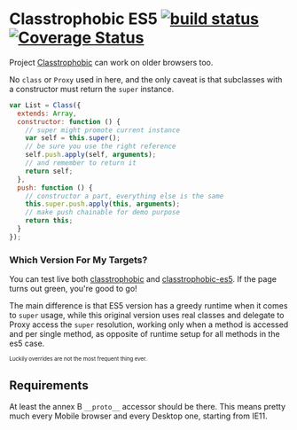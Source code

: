 # Classtrophobic ES5 [![build status](https://secure.travis-ci.org/WebReflection/classtrophobic-es5.svg)](http://travis-ci.org/WebReflection/classtrophobic-es5) [![Coverage Status](https://coveralls.io/repos/github/WebReflection/classtrophobic-es5/badge.svg?branch=master)](https://coveralls.io/github/WebReflection/classtrophobic-es5?branch=master)

Project [Classtrophobic](https://github.com/WebReflection/classtrophobic) can work on older browsers too.

No `class` or `Proxy` used in here, and the only caveat is that subclasses with a constructor must return the `super` instance.

```js
var List = Class({
  extends: Array,
  constructor: function () {
    // super might promote current instance
    var self = this.super();
    // be sure you use the right reference
    self.push.apply(self, arguments);
    // and remember to return it
    return self;
  },
  push: function () {
    // constructor a part, everything else is the same
    this.super.push.apply(this, arguments);
    // make push chainable for demo purpose
    return this;
  }
});
```



### Which Version For My Targets?

You can test live both [classtrophobic](https://webreflection.github.io/classtrophobic/test.html) and [classtrophobic-es5](https://webreflection.github.io/classtrophobic-es5/test.html).
If the page turns out green, you're good to go!

The main difference is that ES5 version has a greedy runtime when it comes to `super` usage,
while this original version uses real classes and delegate to Proxy access the `super` resolution,
working only when a method is accessed and per single method, as opposite of runtime setup for all methods in the es5 case.

<sup><sub>Luckily overrides are not the most frequent thing ever.</sub></sup>



## Requirements
At least the annex B `__proto__` accessor should be there.
This means pretty much every Mobile browser and every Desktop one, starting from IE11.

